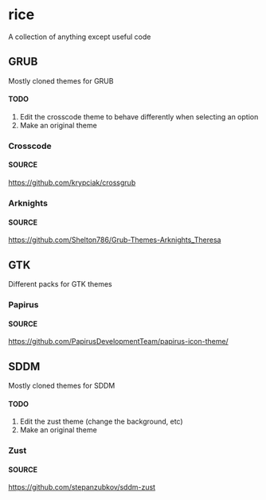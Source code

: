 # rice
A collection of anything except useful code

## GRUB
Mostly cloned themes for GRUB

#### TODO
1. Edit the crosscode theme to behave differently when selecting an option
2. Make an original theme

### Crosscode

#### SOURCE
https://github.com/krypciak/crossgrub

### Arknights

#### SOURCE
https://github.com/Shelton786/Grub-Themes-Arknights_Theresa

## GTK
Different packs for GTK themes

### Papirus

#### SOURCE
https://github.com/PapirusDevelopmentTeam/papirus-icon-theme/

## SDDM
Mostly cloned themes for SDDM

#### TODO
1. Edit the zust theme (change the background, etc)
2. Make an original theme

### Zust

#### SOURCE
https://github.com/stepanzubkov/sddm-zust
